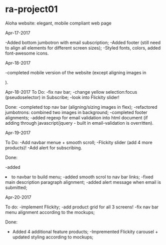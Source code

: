 # ra-project01
Aloha website: elegant, mobile compliant web page

Apr-17-2017

-Added bottom jumbotron with email subscription;
-Added footer (still need to align all elements for different screen sizes);
-Styled fonts, colors, added font-awesome icons.

Apr-18-2017

-completed mobile version of the website (except aligning images in <nav>).

Apr-18-2017
To Do:
  -fix nav bar;
  -change yellow selection:focus (pseudoselector) in Subscribe;
  -look into Flickity slider!

Done: 
  -completed top nav bar (aligning/sizing images in flex);
  -refactored jumbotrons: combined two images in background;
  -completed footer alignments;
  -added regexp for email validation into html document (if adding through javascript/jquery - built in email-validation is overritten).

Apr-19-2017

To Do:
  -Add navbar menue + smooth scroll;
  -Flickity slider (add 4 more products)!
  -Add alert for subscribing.

Done:

  -added <li> to navbar to build menu;
  -added smooth scrol to nav bar links;
  -fixed main description paragraph alignment;
  -added alert message when email is submitted;

Apr-20-2017

To do:
  -implement Flickity;
  -add product grid for all 3 screens!
  -fix nav bar menu alignment according to the mockups; 

Done:
  - Added 4 additional feature products;
  -Impremented Flickity carousel + updated styling according to mockups;


